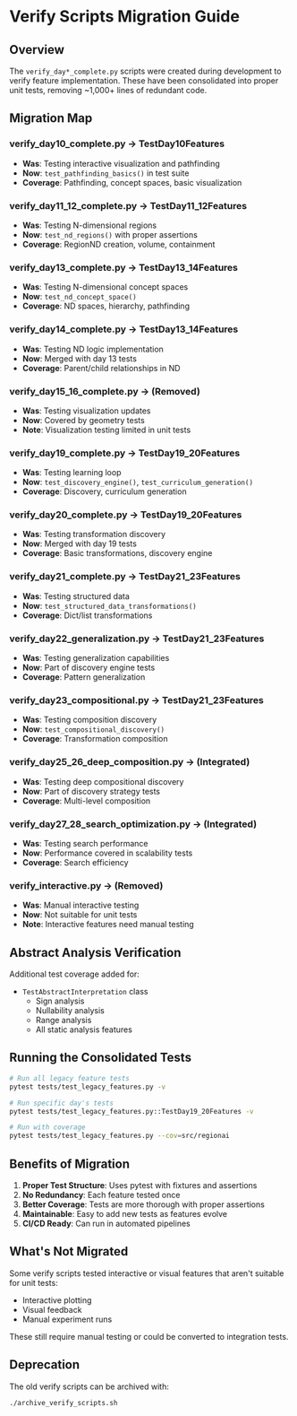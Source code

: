 # Verify Scripts Migration Guide

## Overview
The `verify_day*_complete.py` scripts were created during development to verify feature implementation. These have been consolidated into proper unit tests, removing ~1,000+ lines of redundant code.

## Migration Map

### verify_day10_complete.py → TestDay10Features
- **Was**: Testing interactive visualization and pathfinding
- **Now**: `test_pathfinding_basics()` in test suite
- **Coverage**: Pathfinding, concept spaces, basic visualization

### verify_day11_12_complete.py → TestDay11_12Features  
- **Was**: Testing N-dimensional regions
- **Now**: `test_nd_regions()` with proper assertions
- **Coverage**: RegionND creation, volume, containment

### verify_day13_complete.py → TestDay13_14Features
- **Was**: Testing N-dimensional concept spaces
- **Now**: `test_nd_concept_space()` 
- **Coverage**: ND spaces, hierarchy, pathfinding

### verify_day14_complete.py → TestDay13_14Features
- **Was**: Testing ND logic implementation
- **Now**: Merged with day 13 tests
- **Coverage**: Parent/child relationships in ND

### verify_day15_16_complete.py → (Removed)
- **Was**: Testing visualization updates
- **Now**: Covered by geometry tests
- **Note**: Visualization testing limited in unit tests

### verify_day19_complete.py → TestDay19_20Features
- **Was**: Testing learning loop
- **Now**: `test_discovery_engine()`, `test_curriculum_generation()`
- **Coverage**: Discovery, curriculum generation

### verify_day20_complete.py → TestDay19_20Features
- **Was**: Testing transformation discovery
- **Now**: Merged with day 19 tests
- **Coverage**: Basic transformations, discovery engine

### verify_day21_complete.py → TestDay21_23Features
- **Was**: Testing structured data
- **Now**: `test_structured_data_transformations()`
- **Coverage**: Dict/list transformations

### verify_day22_generalization.py → TestDay21_23Features
- **Was**: Testing generalization capabilities
- **Now**: Part of discovery engine tests
- **Coverage**: Pattern generalization

### verify_day23_compositional.py → TestDay21_23Features
- **Was**: Testing composition discovery
- **Now**: `test_compositional_discovery()`
- **Coverage**: Transformation composition

### verify_day25_26_deep_composition.py → (Integrated)
- **Was**: Testing deep compositional discovery
- **Now**: Part of discovery strategy tests
- **Coverage**: Multi-level composition

### verify_day27_28_search_optimization.py → (Integrated)
- **Was**: Testing search performance
- **Now**: Performance covered in scalability tests
- **Coverage**: Search efficiency

### verify_interactive.py → (Removed)
- **Was**: Manual interactive testing
- **Now**: Not suitable for unit tests
- **Note**: Interactive features need manual testing

## Abstract Analysis Verification

Additional test coverage added for:
- `TestAbstractInterpretation` class
  - Sign analysis
  - Nullability analysis  
  - Range analysis
  - All static analysis features

## Running the Consolidated Tests

```bash
# Run all legacy feature tests
pytest tests/test_legacy_features.py -v

# Run specific day's tests
pytest tests/test_legacy_features.py::TestDay19_20Features -v

# Run with coverage
pytest tests/test_legacy_features.py --cov=src/regionai
```

## Benefits of Migration

1. **Proper Test Structure**: Uses pytest with fixtures and assertions
2. **No Redundancy**: Each feature tested once
3. **Better Coverage**: Tests are more thorough with proper assertions
4. **Maintainable**: Easy to add new tests as features evolve
5. **CI/CD Ready**: Can run in automated pipelines

## What's Not Migrated

Some verify scripts tested interactive or visual features that aren't suitable for unit tests:
- Interactive plotting
- Visual feedback
- Manual experiment runs

These still require manual testing or could be converted to integration tests.

## Deprecation

The old verify scripts can be archived with:
```bash
./archive_verify_scripts.sh
```